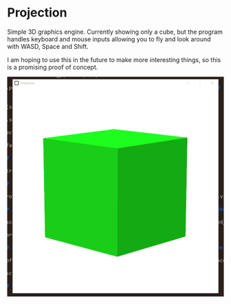 # Projection

Simple 3D graphics engine. Currently showing only a cube, but the program handles keyboard and mouse inputs allowing you to fly and look around with WASD, Space and Shift.

I am hoping to use this in the future to make more interesting things, so this is a promising proof of concept.

![rotation gif](https://github.com/OscarSaharoy/Projection/blob/master/assets/rotation.gif)

